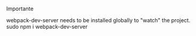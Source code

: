 Importante

webpack-dev-server needs to be installed globally to "watch" the project.
sudo npm i webpack-dev-server